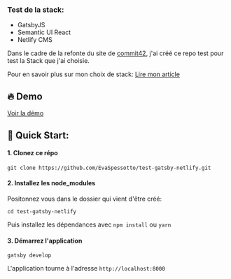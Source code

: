 ### Test de la stack:
  - GatsbyJS
  - Semantic UI React
  - Netlify CMS

Dans le cadre de la refonte du site de [commit42](https://www.commit42.fr/), j'ai créé ce repo test pour test la Stack que j'ai choisie.

Pour en savoir plus sur mon choix de stack: [Lire mon article](https://www.commit42.fr/blog/un-nouveau-site-pour-une-nouvelle-annee/)


## :fire: Demo 

[Voir la démo](https://gatsby-netlifycms-test.netlify.com/)

## :rocket: Quick Start:

 #### 1. Clonez ce répo

```
git clone https://github.com/EvaSpessotto/test-gatsby-netlify.git
```

 #### 2. Installez les node_modules 
Positonnez vous dans le dossier qui vient d'être créé:

```
cd test-gatsby-netlify
```

Puis installez les dépendances avec ```npm install``` ou ```yarn```
 #### 3. Démarrez l'application

```
gatsby develop
```

L'application tourne à l'adresse ```http://localhost:8000```
  